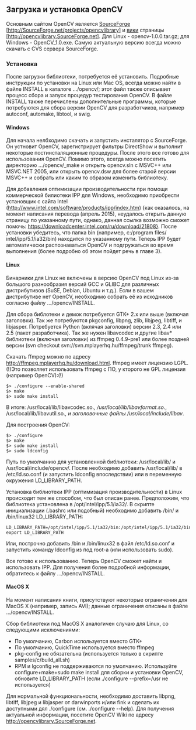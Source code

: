 ## Загрузка и установка OpenCV

Основным сайтом OpenCV является [SourceForge](http://SourceForge.net/projects/opencvlibrary) [http://SourceForge.net/projects/opencvlibrary] и [вики](http://opencvlibrary.SourceForge.net) страницы [http://opencvlibrary.SourceForge.net]. Для Linux - opencv-1.0.0.tar.gz; для Windows - OpenCV_1.0.exe. Самую актуальную версию всегда можно скачать с CVS сервера SourceForge.

### Установка

После загрузки библиотеки, потребуется её установить. Подробные инструкции по установки на Linux или Mac OS, всегда можно найти в файле INSTALL в каталоге .../opencv/; этот файл также описывает процесс сбора и запуск процедур тестирования OpenCV. В файле INSTALL также перечислены дополнительные программы, которые потребуются для сбора версии OpenCV для разработчиков, например autoconf, automake, libtool, и swig.

#### Windows

Для начала нелбходимо скачать и запустить инсталятор с SourceForge. Он устновит OpenCV, зарегистрирует фильтры DirectShow и выполнит некоторые постинсталяционные процедуры. После этого все готово для использования OpenCV. Помимо этого, всегда можно посетить директорию .../opencv/_make и открыть opencv.sln с MSVC++ или MSVC.NET 2005, или открыть opencv.dsw для более старой версии MSVC++ и собрать или каким то образом изменить библиотеку. 

Для добавления оптимизации производительности при помощи коммерческой билиотеки IPP для Windows, необходимо приобрести установщик с сайта Intel (http://www.intel.com/software/products/ipp/index.htm) {как оказалось, на момент написания перевода (апрель 2015), неудалось открыть данную страницу по указанному пути, однако, данная ссылка возможно сможет помочь: https://downloadcenter.intel.com/ru/download/21808}. После установки убедитесь, что папка bin (например, c:/program files/
intel/ipp/5.1/ia32/bin) находится по указанному пути. Теперь IPP будет автоматически распознаваться OpenCV и подгружаться во время выполнения (более подробно об этом пойдет речь в главе 3).

#### Linux

Бинарники для Linux не включены в версию OpenCV под Linux из-за большого разнообразия версий GCC и GLIBC для различных дистрибутивов (SuSE, Debian, Ubuntu и т.д.). Если в вашем дистрибутиве нет OpenCV, необходимо собрать её из исходников согласно файлу .../opencv/INSTALL.

Для сбора библотеки и демок потребуется GTK+ 2.x или выше (включая заголовки). Так же потребуются pkgconfig, libpng, zlib, libjpeg, libtiff, и libjasper. Потребуется Python (вклячая заголовки) версии 2.3, 2.4 или 2.5 (пакет разработчика). Так же нужен libavcodec и другие libav* библиотеки (включая заголовки) из ffmpeg 0.4.9-pre1 или более поздней версии (svn checkout svn://svn.mplayerhq.hu/ffmpeg/trunk ffmpeg).

Скачать ffmpeg можно по адресу http://ffmpeg.mplayerhq.hu/download.html. ffmpeg имеет лицензию LGPL. (!)Это позволяет использовать ffmpeg с ПО, у кторого не GPL лицензия (например OpenCV):(!)

	$> ./configure --enable-shared
	$> make
	$> sudo make install

В итоге: /usr/local/lib/libavcodec.so.*, /usr/local/lib/libavformat.so.*,
/usr/local/lib/libavutil.so.*, и заголовочные файлы /usr/local/include/libav*.

Для построения OpenCV:

	$> ./configure
	$> make
	$> sudo make install
	$> sudo ldconfig

Путь по умолчанию для установленной библиотеки: /usr/local/lib/ и /usr/local/include/opencv/. После необходимо добавить /usr/local/lib/ в /etc/ld.so.conf (и запустить ldconfig впоследствии) или в переменную окружения LD_LIBRARY_PATH. 

Установка библиотеки IPP (оптимизация производительности) в Linux происходит тем же способом, что был описан ранее. Предположим, что библиотека установлена в /opt/intel/ipp/5.1/ia32/. В скрипте инициализации (.bashrc или подобный) необходимо добавить <your install_path>/bin/ и <your install_path>/bin/linux32 LD_LIBRARY_PATH:

	LD_LIBRARY_PATH=/opt/intel/ipp/5.1/ia32/bin:/opt/intel/ipp/5.1/ia32/bin/linux32:$LD_LIBRARY_PATH
	export LD_LIBRARY_PATH

Или, построчно добавить <your install_path>/bin и <your install_path>/bin/linux32 в файл /etc/ld.so.conf и запустить команду ldconfig из под root-а (или использовать sudo).

Все готово к использованию. Теперь OpenCV сможет найти и использовать IPP. Для получения более подробной информации, обратитесь к файлу .../opencv/INSTALL.

#### MacOS X

На момент написания книги, присутствуют некоторые ограничения для MacOS X (например, запись AVI); данные ограничения описаны в файле .../opencv/INSTALL.

Сбор библиотеки под MacOS X аналогичен случаю для Linux, со следующими исключениями:
* По умолчанию, Carbon используется вместо GTK+
* По умолчанию, QuickTime используется вместо ffmpeg
* pkg-config не обязательна (используется только в скрипте samples/c/build_all.sh)
* RPM и lgconfig не поддерживаются по умолчанию. Используйте configure+make+sudo make
install для сборки и установки OpenCV, обновите LD_LIBRARY_PATH (если ./configure --prefix=/usr не используется)

Для нормальной функциональности, необходимо доставить libpng, libtiff, libjpeg и libjasper от darwinports и/или fink и сделать их доступными дял ./configure (см. ./configure --help). Для получения актуальной информации, посетите OpenCV Wiki по адресу http://opencvlibrary.SourceForge.net.